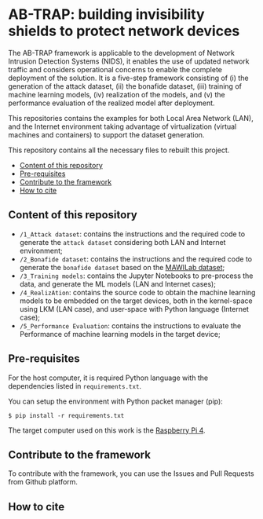 # AB-TRAP: building invisibility shields to protect network devices
The AB-TRAP framework is applicable to the development of Network Intrusion Detection Systems (NIDS), it enables the use of updated network traffic and considers operational concerns to enable the complete deployment of the solution. It is a five-step framework consisting of (i) the generation of the attack dataset, (ii) the bonafide dataset, (iii) training of machine learning models, (iv) realization of the models, and (v) the performance evaluation of the realized model after deployment.

This repositories contains the examples for both Local Area Network (LAN), and the Internet environment taking advantage of virtualization (virtual machines and containers) to support the dataset generation.

This repository contains all the necessary files to rebuilt this project.

- [Content of this repository](#content-of-this-repository)
- [Pre-requisites](#pre-requisites)
- [Contribute to the framework](#contribute)
- [How to cite](#how-to-cite)

## Content of this repository
* `/1_Attack dataset`: contains the instructions and the required code to generate the `attack dataset` considering both LAN and Internet environment;
* `/2_Bonafide dataset`: contains the instructions and the required code to generate the `bonafide dataset` based on the [MAWILab dataset](http://www.fukuda-lab.org/mawilab/index.html);
* `/3_Training models`: contains the Jupyter Notebooks to pre-process the data, and generate the ML models (LAN and Internet cases);
* `/4_RealizAtion`: contains the source code to obtain the machine learning models to be embedded on the target devices, both in the kernel-space using LKM (LAN case), and user-space with Python language (Internet case);
* `/5_Performance Evaluation`: contains the instructions to evaluate the Performance of machine learning models in the target device;

## Pre-requisites
For the host computer, it is required Python language with the dependencies listed in `requirements.txt`.

You can setup the environment with Python packet manager (pip):

```
$ pip install -r requirements.txt
```

The target computer used on this work is the [Raspberry Pi 4](https://www.raspberrypi.org/products/raspberry-pi-4-model-b/).

## Contribute to the framework
To contribute with the framework, you can use the Issues and Pull Requests from Github platform.

## How to cite
```

```
